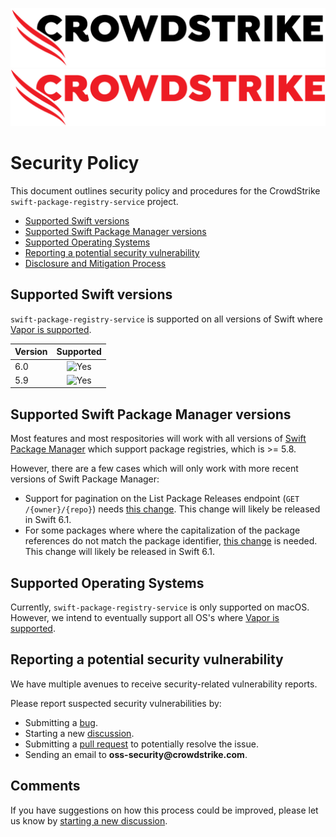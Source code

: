 ![CrowdStrike Swift Package Registry Service](https://github.com/CrowdStrike/swift-package-registry-service/blob/main/docs/assets/cs-logo.png?raw=true#gh-light-mode-only)
![CrowdStrike Swift Package Registry Service](https://github.com/CrowdStrike/swift-package-registry-service/blob/main/docs/assets/cs-logo-red.png?raw=true#gh-dark-mode-only)


# Security Policy
This document outlines security policy and procedures for the CrowdStrike `swift-package-registry-service` project.

+ [Supported Swift versions](#supported-swift-versions)
+ [Supported Swift Package Manager versions](#supported-swift-package-manager-versions)
+ [Supported Operating Systems](#supported-operating-systems)
+ [Reporting a potential security vulnerability](#reporting-a-potential-security-vulnerability)
+ [Disclosure and Mitigation Process](#disclosure-and-mitigation-process)

## Supported Swift versions

`swift-package-registry-service` is supported on all versions of Swift
where [Vapor is supported](https://docs.vapor.codes/install/linux/#install-on-linux).

| Version | Supported |
| :------- | :--------: |
| 6.0  | ![Yes](https://img.shields.io/badge/-YES-green) |
| 5.9  | ![Yes](https://img.shields.io/badge/-YES-green) |

## Supported Swift Package Manager versions

Most features and most respositories will work with all versions of
[Swift Package Manager](https://github.com/swiftlang/swift-package-manager)
which support package registries, which is >= 5.8.

However, there are a few cases which will only work with more recent versions of Swift Package Manager:

* Support for pagination on the List Package Releases endpoint (`GET /{owner}/{repo}`)
  needs [this change](https://github.com/swiftlang/swift-package-manager/pull/8219).
  This change will likely be released in Swift 6.1.
* For some packages where where the capitalization of the package references do not match the package identifier,
  [this change](https://github.com/swiftlang/swift-package-manager/pull/8194)
  is needed. This change will likely be released in Swift 6.1.

## Supported Operating Systems

Currently, `swift-package-registry-service` is only supported on macOS. However, we intend to eventually
support all OS's where [Vapor is supported](https://docs.vapor.codes/install/linux/#supported-distributions-and-versions).

## Reporting a potential security vulnerability

We have multiple avenues to receive security-related vulnerability reports.

Please report suspected security vulnerabilities by:
+ Submitting a [bug](https://github.com/CrowdStrike/swift-package-registry-service/issues/new).
+ Starting a new [discussion](https://github.com/CrowdStrike/swift-package-registry-service/discussions).
+ Submitting a [pull request](https://github.com/CrowdStrike/swift-package-registry-service/pulls) to potentially resolve the issue.
+ Sending an email to __oss-security@crowdstrike.com__.

## Comments

If you have suggestions on how this process could be improved, please let us know by [starting a new discussion](https://github.com/CrowdStrike/swift-package-registry-service/discussions).
